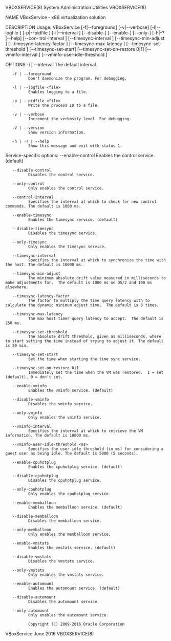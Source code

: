 VBOXSERVICE(8)                                                                       System Administration Utilities                                                                       VBOXSERVICE(8)

NAME
       VBoxService - x86 virtualization solution

DESCRIPTION
   Usage:
       VBoxService
              [-f|--foreground] [-v|--verbose] [-l|--logfile <file>] [-p|--pidfile <file>] [-i|--interval <seconds>] [--disable-<service>] [--enable-<service>] [--only-<service>] [-h|-?|--help] [--con‐
              trol-interval  <ms>]  [--timesync-interval  <ms>]  [--timesync-min-adjust   <ms>]   [--timesync-latency-factor   <x>]   [--timesync-max-latency   <ms>]   [--timesync-set-threshold   <ms>]
              [--timesync-set-start] [--timesync-set-on-restore 0|1] [--vminfo-interval <ms>] [--vminfo-user-idle-threshold <ms>]

OPTIONS
       -i | --interval
              The default interval.

       -f | --foreground
              Don't daemonize the program. For debugging.

       -l | --logfile <file>
              Enables logging to a file.

       -p | --pidfile <file>
              Write the process ID to a file.

       -v | --verbose
              Increment the verbosity level. For debugging.

       -V | --version
              Show version information.

       -h | -? | --help
              Show this message and exit with status 1.

   Service-specific options:
       --enable-control
              Enables the control service. (default)

       --disable-control
              Disables the control service.

       --only-control
              Only enables the control service.

       --control-interval
              Specifies the interval at which to check for new control commands. The default is 1000 ms.

       --enable-timesync
              Enables the timesync service. (default)

       --disable-timesync
              Disables the timesync service.

       --only-timesync
              Only enables the timesync service.

       --timesync-interval
              Specifies the interval at which to synchronize the time with the host. The default is 10000 ms.

       --timesync-min-adjust
              The minimum absolute drift value measured in milliseconds to make adjustments for.  The default is 1000 ms on OS/2 and 100 ms elsewhere.

       --timesync-latency-factor
              The factor to multiply the time query latency with to calculate the dynamic minimum adjust time.  The default is 8 times.

       --timesync-max-latency
              The max host timer query latency to accept.  The default is 250 ms.

       --timesync-set-threshold
              The absolute drift threshold, given as milliseconds, where to start setting the time instead of trying to adjust it. The default is 20 min.

       --timesync-set-start
              Set the time when starting the time sync service.

       --timesync-set-on-restore 0|1
              Immediately set the time when the VM was restored.  1 = set (default), 0 = don't set.

       --enable-vminfo
              Enables the vminfo service. (default)

       --disable-vminfo
              Disables the vminfo service.

       --only-vminfo
              Only enables the vminfo service.

       --vminfo-interval
              Specifies the interval at which to retrieve the VM information. The default is 10000 ms.

       --vminfo-user-idle-threshold <ms>
              Specifies the user idle threshold (in ms) for considering a guest user as being idle. The default is 5000 (5 seconds).

       --enable-cpuhotplug
              Enables the cpuhotplug service. (default)

       --disable-cpuhotplug
              Disables the cpuhotplug service.

       --only-cpuhotplug
              Only enables the cpuhotplug service.

       --enable-memballoon
              Enables the memballoon service. (default)

       --disable-memballoon
              Disables the memballoon service.

       --only-memballoon
              Only enables the memballoon service.

       --enable-vmstats
              Enables the vmstats service. (default)

       --disable-vmstats
              Disables the vmstats service.

       --only-vmstats
              Only enables the vmstats service.

       --enable-automount
              Enables the automount service. (default)

       --disable-automount
              Disables the automount service.

       --only-automount
              Only enables the automount service.

              Copyright (C) 2009-2016 Oracle Corporation

VBoxService                                                                                     June 2016                                                                                  VBOXSERVICE(8)
